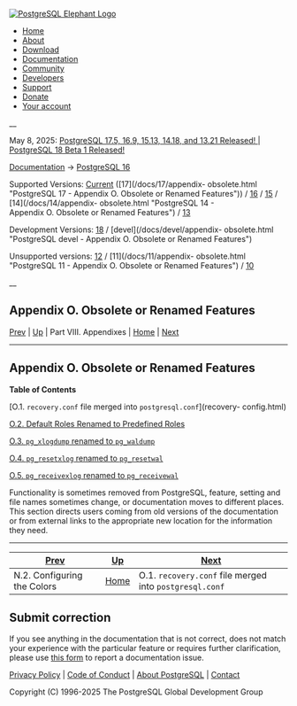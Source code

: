 [ ![PostgreSQL Elephant Logo](/media/img/about/press/elephant.png) ](/)

  * [Home](/ "Home")
  * [About](/about/ "About")
  * [Download](/download/ "Download")
  * [Documentation](/docs/ "Documentation")
  * [Community](/community/ "Community")
  * [Developers](/developer/ "Developers")
  * [Support](/support/ "Support")
  * [Donate](/about/donate/ "Donate")
  * [Your account](/account/ "Your account")

__

May 8, 2025: [ PostgreSQL 17.5, 16.9, 15.13, 14.18, and 13.21 Released! ](/about/news/postgresql-175-169-1513-1418-and-1321-released-3072/) | [ PostgreSQL 18 Beta 1 Released! ](/about/news/postgresql-18-beta-1-released-3070/)

[Documentation](/docs/ "Documentation") -> [PostgreSQL
16](/docs/16/index.html)

Supported Versions: [Current](/docs/current/appendix-obsolete.html "PostgreSQL
17 - Appendix O. Obsolete or Renamed Features") ([17](/docs/17/appendix-
obsolete.html "PostgreSQL 17 - Appendix O. Obsolete or Renamed Features")) /
[16](/docs/16/appendix-obsolete.html "PostgreSQL 16 - Appendix O. Obsolete or
Renamed Features") / [15](/docs/15/appendix-obsolete.html "PostgreSQL 15 -
Appendix O. Obsolete or Renamed Features") / [14](/docs/14/appendix-
obsolete.html "PostgreSQL 14 - Appendix O. Obsolete or Renamed Features") /
[13](/docs/13/appendix-obsolete.html "PostgreSQL 13 - Appendix O. Obsolete or
Renamed Features")

Development Versions: [18](/docs/18/appendix-obsolete.html "PostgreSQL 18 -
Appendix O. Obsolete or Renamed Features") / [devel](/docs/devel/appendix-
obsolete.html "PostgreSQL devel - Appendix O. Obsolete or Renamed Features")

Unsupported versions: [12](/docs/12/appendix-obsolete.html "PostgreSQL 12 -
Appendix O. Obsolete or Renamed Features") / [11](/docs/11/appendix-
obsolete.html "PostgreSQL 11 - Appendix O. Obsolete or Renamed Features") /
[10](/docs/10/appendix-obsolete.html "PostgreSQL 10 - Appendix O. Obsolete or
Renamed Features")

__

Appendix O. Obsolete or Renamed Features  
---  
[Prev](color-which.html "N.2. Configuring the Colors")  | [Up](appendixes.html "Part VIII. Appendixes") | Part VIII. Appendixes | [Home](index.html "PostgreSQL 16.9 Documentation") |  [Next](recovery-config.html "O.1. recovery.conf file merged into postgresql.conf")  
  
* * *

## Appendix O. Obsolete or Renamed Features

**Table of Contents**

[O.1. `recovery.conf` file merged into `postgresql.conf`](recovery-
config.html)

[O.2. Default Roles Renamed to Predefined Roles](default-roles.html)

[O.3. `pg_xlogdump` renamed to `pg_waldump`](pgxlogdump.html)

[O.4. `pg_resetxlog` renamed to `pg_resetwal`](app-pgresetxlog.html)

[O.5. `pg_receivexlog` renamed to `pg_receivewal`](app-pgreceivexlog.html)

Functionality is sometimes removed from PostgreSQL, feature, setting and file
names sometimes change, or documentation moves to different places. This
section directs users coming from old versions of the documentation or from
external links to the appropriate new location for the information they need.

* * *

[Prev](color-which.html "N.2. Configuring the Colors")  | [Up](appendixes.html "Part VIII. Appendixes") |  [Next](recovery-config.html "O.1. recovery.conf file merged into postgresql.conf")  
---|---|---  
N.2. Configuring the Colors  | [Home](index.html "PostgreSQL 16.9 Documentation") |  O.1. `recovery.conf` file merged into `postgresql.conf`  
  
## Submit correction

If you see anything in the documentation that is not correct, does not match
your experience with the particular feature or requires further clarification,
please use [this form](/account/comments/new/16/appendix-obsolete.html/) to
report a documentation issue.

[Privacy Policy](/about/privacypolicy) | [Code of Conduct](/about/policies/coc/) | [About PostgreSQL](/about/) | [Contact](/about/contact/)  

Copyright (C) 1996-2025 The PostgreSQL Global Development Group

